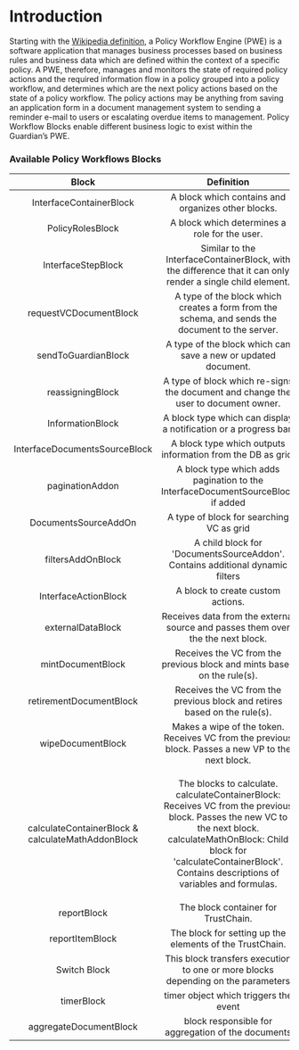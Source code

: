 # Introduction

Starting with the [Wikipedia definition](https://en.wikipedia.org/wiki/Workflow\_engine), a Policy Workflow Engine (PWE) is  a software application that manages business processes based on business rules and business data which are defined within the context of a specific policy. A PWE, therefore, manages and monitors the state of required policy actions and the required information flow in a policy grouped into a policy workflow, and determines which are the next policy actions based on the state of a policy workflow. The policy actions may be anything from saving an application form in a document management system to sending a reminder e-mail to users or escalating overdue items to management. Policy Workflow Blocks enable different business logic to exist within the Guardian’s PWE.

### Available Policy Workflows Blocks

|                       Block                       |                                                                                                                        Definition                                                                                                                       |                                                     Documentation Link                                                     |
| :-----------------------------------------------: | :-----------------------------------------------------------------------------------------------------------------------------------------------------------------------------------------------------------------------------------------------------: | :------------------------------------------------------------------------------------------------------------------------: |
|              InterfaceContainerBlock              |                                                                                                    A block which contains and organizes other blocks.                                                                                                   |                            [container-workflow-block.md](container-workflow-block.md "mention")                            |
|                  PolicyRolesBlock                 |                                                                                                      A block which determines a role for the user.                                                                                                      |                                [roles-workflow-block.md](roles-workflow-block.md "mention")                                |
|                 InterfaceStepBlock                |                                                                       Similar to the InterfaceContainerBlock, with the difference that it can only render a single child element.                                                                       |                                 [step-workflow-block.md](step-workflow-block.md "mention")                                 |
|               requestVCDocumentBlock              |                                                                             A type of the block which creates a form from the schema, and sends the document to the server.                                                                             |                              [request-workflow-block.md](request-workflow-block.md "mention")                              |
|                sendToGuardianBlock                |                                                                                              A type of the block which can save a new or updated document.                                                                                              |                                 [send-workflow-block.md](send-workflow-block.md "mention")                                 |
|                  reassigningBlock                 |                                                                                    A type of block which re-signs the document and change the user to document owner.                                                                                   |                                    [reassigningblock.md](reassigningblock.md "mention")                                    |
|                  InformationBlock                 |                                                                                             A block type which can display a notification or a progress bar.                                                                                            |                          [information-workflow-block.md](information-workflow-block.md "mention")                          |
|           InterfaceDocumentsSourceBlock           |                                                                                               A block type which outputs information from the DB as grid.                                                                                               |                       [interfacedocumentssourceblock.md](interfacedocumentssourceblock.md "mention")                       |
|                  paginationAddon                  |                                                                                     A block type which adds pagination to the InterfaceDocumentSourceBlock if added                                                                                     |                                     [paginationaddon.md](paginationaddon.md "mention")                                     |
|                DocumentsSourceAddOn               |                                                                                                         A type of block for searching VC as grid                                                                                                        |                           [documentssourceaddonblock.md](documentssourceaddonblock.md "mention")                           |
|                 filtersAddOnBlock                 |                                                                                      A child block for 'DocumentsSourceAddon'. Contains additional dynamic filters                                                                                      |                                   [filtersaddonblock.md](filtersaddonblock.md "mention")                                   |
|                InterfaceActionBlock               |                                                                                                            A block to create custom actions.                                                                                                            |                               [action-workflow-block.md](action-workflow-block.md "mention")                               |
|                 externalDataBlock                 |                                                                                     Receives data from the external source and passes them over the the next block.                                                                                     |                        [external-data-workflow-block.md](external-data-workflow-block.md "mention")                        |
|                 mintDocumentBlock                 |                                                                                         Receives the VC from the previous block and mints based on the rule(s).                                                                                         |                           [token-mint-workflow-block.md](token-mint-workflow-block.md "mention")                           |
|              retirementDocumentBlock              |                                                                                        Receives the VC from the previous block and retires based on the rule(s).                                                                                        |                             [retirementdocumentblock.md](retirementdocumentblock.md "mention")                             |
|                 wipeDocumentBlock                 |                                                                            Makes a wipe of the token. Receives VC from the previous block. Passes a new VP to the next block.                                                                           |                           [token-wipe-workflow-block.md](token-wipe-workflow-block.md "mention")                           |
| calculateContainerBlock & calculateMathAddonBlock | <p>The blocks to calculate. calculateContainerBlock: Receives VC from the previous block. Passes the new VC to the next block.<br>calculateMathOnBlock: Child block for 'calculateContainerBlock'. Contains descriptions of variables and formulas.</p> | [calculatecontainerblock-and-calculatemathaddonblock.md](calculatecontainerblock-and-calculatemathaddonblock.md "mention") |
|                    reportBlock                    |                                                                                                           The block container for TrustChain.                                                                                                           |                     [reportblock-and-reportitemblock.md](reportblock-and-reportitemblock.md "mention")                     |
|                  reportItemBlock                  |                                                                                                 The block for setting up the elements of the TrustChain.                                                                                                |                     [reportblock-and-reportitemblock.md](reportblock-and-reportitemblock.md "mention")                     |
|                    Switch Block                   |                                                                                     This block transfers execution to one or more blocks depending on the parameters                                                                                    |                                         [switchblock.md](switchblock.md "mention")                                         |
|                     timerBlock                    |                                                                                                          timer object which triggers the event                                                                                                          |                                          [timerblock.md](timerblock.md "mention")                                          |
|               aggregateDocumentBlock              |                                                                                                    block responsible for aggregation of the documents                                                                                                   |                              [aggregatedocumentblock.md](aggregatedocumentblock.md "mention")                              |
